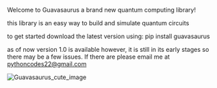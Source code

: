 Welcome to Guavasaurus a brand new quantum computing library!

this library is an easy way to build and simulate quantum circuits

to get started download the latest version using:
pip install guavasaurus

as of now version 1.0 is available however, it is still in its early stages
so there may be a few issues. If there are please email me at pythoncodes22@gmail.com


![Guavasaurus_cute_image](https://github.com/user-attachments/assets/20c2a6a8-01d3-4fda-b036-8a077591e383)
